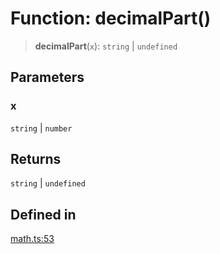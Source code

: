 # Function: decimalPart()

> **decimalPart**(`x`): `string` \| `undefined`

## Parameters

### x

`string` | `number`

## Returns

`string` \| `undefined`

## Defined in

[math.ts:53](https://github.com/m1m0zzz/tremolo-ui/blob/54fbf380a034843065523580a721e5efc5837b32/packages/functions/src/math.ts#L53)
